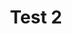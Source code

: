 ---
title: "Test 2"
metaTitle: "This is the title tag of this page"
metaDescription: "This is the meta description"
---